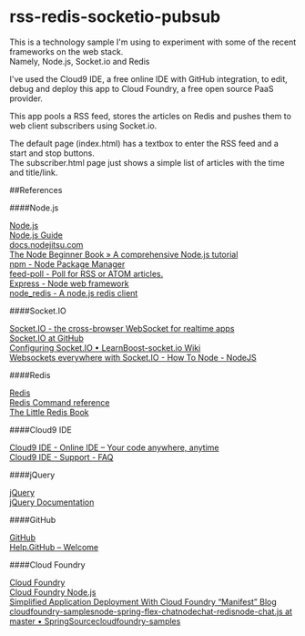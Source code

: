 rss-redis-socketio-pubsub
=========================

This is a technology sample I'm using to experiment with some of the recent frameworks on the web stack.  
Namely, Node.js, Socket.io and Redis

I've used the Cloud9 IDE, a free online IDE with GitHub integration, to edit, debug and deploy this app to Cloud Foundry, a free open source PaaS provider.

This app pools a RSS feed, stores the articles on Redis and pushes them to web client subscribers using Socket.io.

The default page (index.html) has a textbox to enter the RSS feed and a start and stop buttons.  
The subscriber.html page just shows a simple list of articles with the time and title/link. 

##References

####Node.js

[Node.js](http://nodejs.org)  
[Node.js Guide](http://nodemanual.org/latest/nodejs_dev_guide/)  
[docs.nodejitsu.com](http://docs.nodejitsu.com/)  
[The Node Beginner Book » A comprehensive Node.js tutorial](http://www.nodebeginner.org/)  
[npm - Node Package Manager](http://npmjs.org/)  
[feed-poll - Poll for RSS or ATOM articles.](https://github.com/sentientwaffle/feed-poll)  
[Express - Node web framework](http://expressjs.com/)  
[node_redis - A node.js redis client](https://github.com/mranney/node_redis)

####Socket.IO

[Socket.IO - the cross-browser WebSocket for realtime apps](http://socket.io/)  
[Socket.IO at GitHub](https://github.com/LearnBoost/socket.io)  
[Configuring Socket.IO • LearnBoost-socket.io Wiki](https://github.com/LearnBoost/Socket.IO/wiki/Configuring-Socket.IO)  
[Websockets everywhere with Socket.IO - How To Node - NodeJS](http://howtonode.org/websockets-socketio)

####Redis

[Redis](http://redis.io/)  
[Redis Command reference](http://redis.io/commands)  
[The Little Redis Book](http://openmymind.net/2012/1/23/The-Little-Redis-Book/)

####Cloud9 IDE

[Cloud9 IDE - Online IDE – Your code anywhere, anytime](http://c9.io/)  
[Cloud9 IDE - Support - FAQ](http://c9.io/site/category/faq/)

####jQuery

[jQuery](http://jquery.com)  
[jQuery Documentation](http://docs.jquery.com/Main_Page)

####GitHub

[GitHub](https://github.com/)  
[Help.GitHub – Welcome](http://help.github.com/)

####Cloud Foundry

[Cloud Foundry](http://www.cloudfoundry.com/)  
[Cloud Foundry Node.js](http://docs.cloudfoundry.com/frameworks/nodejs/nodejs.html)  
[Simplified Application Deployment With Cloud Foundry “Manifest” Blog](http://blog.cloudfoundry.com/post/13481010498/simplified-application-deployment-with-cloud-foundry-manifest)  
[cloudfoundry-samplesnode-spring-flex-chatnodechat-redisnode-chat.js at master • SpringSourcecloudfoundry-samples](https://github.com/SpringSource/cloudfoundry-samples/blob/master/node-spring-flex-chat/nodechat-redis/node-chat.js#L33)